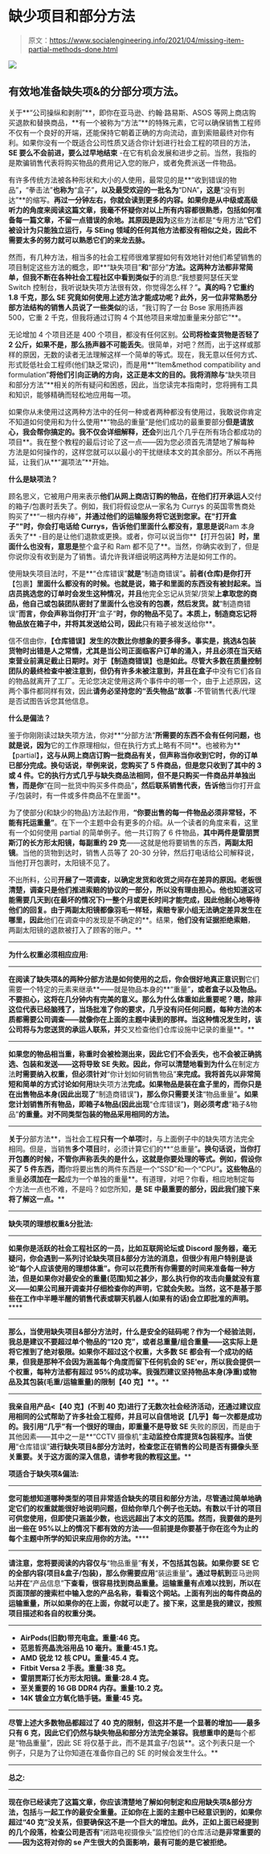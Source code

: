 # 缺少项目和部分方法

> 原文：<https://www.socialengineering.info/2021/04/missing-item-partial-methods-done.html>

[![](img/1186b58a93bc1280e2a8c57f50cd9283.png)](https://1.bp.blogspot.com/-LNQM31F2LXs/YIKdagvZQRI/AAAAAAAAmPM/_Tp9HHcw1u8kLzNrmkOBJ6WE1tcZIE_DACLcBGAsYHQ/s226/Missing%2BItem%2B%2526%2BPartial%2BMethods%2Bwww.socialengineers.net.jpg)

## **有效地准备缺失项&的分部分项方法。**

关于**“公司操纵和剥削”**，即你在亚马逊、约翰·路易斯、ASOS 等网上商店购买退款和替换商品，**有一个被称为“方法”**的特殊元素，它可以确保销售工程师不仅有一个良好的开端，还能保持它朝着正确的方向流动，直到索赔最终对你有利。如果你没有一个既适合公司性质又适合你计划进行社会工程的项目的方法，**SE 要么不会前进，要么过早地结束** -在它有机会发展和进步之前。当然，我指的是欺骗销售代表将购买物品的费用记入您的账户，或者免费派送一件物品。

 

有许多传统方法被各种形状和大小的人使用，最常见的是**“收到错误的物品”**，**“拳击法”**也称为**“盒子”**，以及最受欢迎的一批名为**“DNA”**，这是**“没有到达”**的缩写。**再过一分钟左右，你就会读到更多的内容。如果你是从中级或高级听力的角度来阅读这篇文章，我毫不怀疑你对以上所有内容都很熟悉，包括如何准备每一篇文章，不留一点错误的余地。其原因是因为**这些方法都是“专用方法”**它们被设计为只能独立运行，与 SEing 领域的任何其他方法都没有相似之处，因此不需要太多的努力就可以熟悉它们的来龙去脉。**

 

然而，有几种方法，相当多的社会工程师很难掌握如何有效地针对他们希望销售的项目制定这些方法的概念，即**“缺失项目”**和**“部分”**方法。这两种方法都非常简单，但我不断在各种社会工程社区中看到类似于**的消息:“我想要阿瑟任天堂 Switch 控制台，我听说缺失项方法很有效，你觉得怎么样？”**。真的吗？它重约 1.8 千克，那么 SE 究竟如何使用上述方法才能成功呢？此外，另一位非常熟悉分部方法结构的销售人员说了一些类似**的话，“我订购了一台 Bose 家用扬声器 500，它重 2 千克，但我将通过订购 4 个其他项目来增加重量来分部它”**。

 

无论增加 4 个项目还是 400 个项目，都没有任何区别。**公司将检查货物是否轻了 2 公斤，如果不是，那么扬声器不可能丢失**。很简单，对吧？然而，出于这样或那样的原因，无数的读者无法理解这样一个简单的等式。现在，我无意以任何方式、形式贬低社会工程师(他们缺乏常识)，而是用**“Item&method compatibility and formulation”**将他们引向正确的方向，这正是本文的目的。我将消除与**“缺失项目和部分方法”**相关的所有疑问和困惑，因此，当您读完本指南时，您将拥有工具和知识，能够精确而轻松地应用每一项。

 

如果你从未使用过这两种方法中的任何一种或者两种都没有使用过，我敢说你肯定不知道如何使用和为什么使用**“物品的重量”是他们成功的最重要部分**但是请放心，我会帮你搞定的。我不仅会详细解释，还会**列出几个几乎在所有场合都成功的项目**。我在整个教程的最后讨论了这一点——因为您必须首先清楚地了解每种方法是如何操作的，这样您就可以以最小的干扰继续本文的其余部分。所以不再拖延，让我们从**“漏项法”**开始。

 

**什么是缺项法？**

 

顾名思义，它被用户用来表示**他们从网上商店订购的物品，在他们打开承运人**交付的箱子/包裹时丢失了。例如，我们将假设您从一家名为 Currys 的英国零售商处购买了**“一根内存棒”**，并通过他们的运输服务将它送到您家。在"**打开盒子"**"时，你会打电话给 Currys，告诉他们里面什么都没有，意思是说**Ram 本身丢失了** -目的是让他们退款或更换。或者，你可以说当你**【打开包装】**时，里面什么也没有，意思是**整个盒子和 Ram 都不见了**。当然，你确实收到了，但是你说你没有收到是为了销售。请允许我详细说明这两种方法是如何工作的。

 

使用缺失项目法时，不是**“仓库错误”**就是**“制造商错误”**。前者(仓库)是你打开**【包裹】**里面什么都没有的时候。也就是说，**箱子和里面的东西没有被封起来**。当店员挑选您的订单时会发生这种情况，并且**他完全忘记从货架/货架**上拿取您的商品，他自己或包装团队密封了里面什么也没有的包裹，然后发货。就**“制造商错误”**而言，你会声称当你打开**“盒子”**时，你的物品不见了。本质上，**制造商忘记将物品放在箱子**中，并将其发送给公司，因此**只有箱子被发送给你**。

 

信不信由你，**【仓库错误】**发生的次数比你想象的要多得多。事实是，**挑选&包装货物**时出错是人之常情，尤其是当公司正面临客户订单的涌入，并且必须在当天结束营业前满足截止日期时。对于**【制造商错误】**也是如此。尽管大多数在质量控制团队的最终检查中被注意到，但仍有许多未被注意到，并且**在盒子**中没有它们各自的物品就离开了工厂。无论您决定使用这两个事件中的哪一个，由于上述原因，这两个事件都同样有效，因此**请务必坚持您的“丢失物品”故事** -不管销售代表/代理是否试图告诉您其他信息。

 

**什么是偏法？**

 

鉴于你刚刚读过缺失项方法，你对**“分部方法”**所需要的东西不会有任何问题，也就是说，因为**它的工作原理相似，但在执行方式上略有不同**。也被称为**【partial】**，这与从网上商店订购一批商品有关，但声称当你收到它时，你的订单已部分完成。换句话说，举例来说，**您购买了 5 件商品，但是您只收到了其中的 3 或 4 件**。它的执行方式几乎与缺失商品法相同，但不是只购买一件商品并单独出售，而是你**“在同一批货中购买多件商品”**，然后联系销售代表，告诉他**当你打开盒子/包装时，有一件或多件商品不在里面**。

 

为了使部分(和缺少的物品)方法起作用，**“你要出售的每一件物品必须非常轻，不能有托运重量”**。在下一个主题中会有更多的介绍。从一个读者的角度来看，这里有一个如何使用 partial 的简单例子。他一共订购了 6 件物品，**其中两件是雷朋贾斯汀的长方形太阳镜，每副重约 29 克**——这就是他将要销售的东西，**两副太阳镜**。当他的货物到达时，销售人员等了 20-30 分钟，然后打电话给公司解释说，当他打开包裹时，太阳镜不见了。

 

不出所料，公司**开展了一项调查，以确定发货和收货之间存在差异的原因。老板很清楚，调查只是他们推进索赔的协议的一部分，所以没有理由担心。他也知道这可能需要几天到(在最坏的情况下)一整个月或更长时间才能完成，因此他耐心地等待他们的回复。由于两副太阳镜都像羽毛一样轻，索赔专家小组无法确定差异发生在哪里，因此**他们在调查中的发现是不确定的**。结果，**他们没有证据拒绝索赔**，两副太阳镜的退款被打入了顾客的账户。**

 ****

****为什么权重必须相应应用:****

 ****

**在阅读了缺失项&的两种分部方法是如何使用的之后，你会很好地真正意识到**它们需要一个特定的元素来继承**——就是物品本身的**“重量”**，或者盒子以及物品。不要担心，这将在几分钟内有完美的意义。那么为什么体重如此重要呢？嗯，除非这位代表已经脑残了，当场批准了你的要求，几乎没有问任何问题，**每种方法的本质都需要公司调查**——就像你在上面的主题中读到的那样。当这种情况发生时，该公司将与为您送货的承运人联系，并**交叉检查他们仓库设施中记录的重量**。**

 ****

**如果您的物品相当重，称重时会被检测出来，因此它们不会丢失，也不会被正确挑选、包装和发送——这将导致 SE 失败。因此，你可以清楚地看到为什么**在制定方法**时需要纳入权重，但必须针对**“你计划如何销售物品”**来完成。我将首先以非常简短和简单的方式讨论如何用**缺失项方法**完成。如果物品是装在盒子里的，而你只是在出售物品本身(因此出现了**“制造商错误”**)，那么你只需要关注**“物品重量”**。如果您计划销售所有物品，即箱子&物品(因此出现**“仓库错误”**)，则必须考虑**“箱子&物品”**的重量。对不同类型包装的物品采用相同的方法。**

 ****

**关于**分部方法**，当社会工程**只有一个单项**时，与上面例子中的缺失项方法完全相同。但是，当销售**多个项目**时，必须计算它们的**“总重量”**。换句话说，当你打开包裹的时候，不管你声称丢失的是什么，这就是你要处理的等式。例如，假设你买了 5 件东西，而**你将要出售的两件东西是一个“SSD”和一个“CPU”**。这些物品**的重量**必须加在一起**成为一个单独的重量**。有道理，对吧？你看，相应地制定每个方法一点也不难，不是吗？如您所知，**是 SE 中最重要的部分，因此我们接下来将了解这一点。****

 ************

******缺失项的理想权重&分批法:******

 ********

****如果你是活跃的社会工程社区的一员，比如互联网论坛或 Discord 服务器，毫无疑问，你会遇到一系列讨论缺失项目&部分方法的消息，但很少有用户**特别是**谈论**“每个人应该使用的理想体重”**。你可以花费所有你需要的时间来准备每一种方法，但是如果你对最安全的重量(范围)知之甚少，那么执行你的攻击向量就没有意义——如果公司展开调查并仔细检查你的声明，它就会失败**。当然，这不是基于那些在工作中半睡半醒的销售代表或聊天机器人(如果有的话)会立即批准的声明。******

 ********

****那么，当使用缺失项目&部分方法时，什么是安全的砝码呢？作为一个经验法则，我总是建议**不要超过单个物品的“120 克”**，或者总重量/组合重量——这实际上是将它推到了绝对极限。如果你不超过这个权重，大多数 SE 都会有一个成功的结果，但我是那种不会因为涵盖每个角度而留下任何机会的 SE'er，所以**我会提供一个权重，每种方法都有超过 95%的成功率**。我强烈建议坚持物品本身(净重)或物品及其包装(毛重/运输重量)的限制**【40 克】**。****

 ********

****我亲自用产品**<【40 克】**(不到 40 克)进行了无数次社会经济活动，还通过建议应用相同的公式帮助了许多社会工程师，并且可以自信地说**【几乎】**每一次都是成功的。我引用**“几乎”**有一个很好的理由，即**重量不是导致 SE** 失败的原因，而是由于其他因素——其中之一是**“CCTV 摄像机”**主动监控仓库提货&包装程序。当使用**“仓库错误”**进行缺失项目&部分方法时，检查您正在销售的公司是否有摄像头至关重要。关于这方面的深入信息，请参考我的教程[这里](https://www.socialengineers.net/2020/10/cctv-cameras-in-warehousing.html)。****

******项适合于缺失项&偏法:******

 ********

****您可能想知道哪种类型的项目非常适合缺失的项目和部分方法，尽管通过简单地确定它们的权重就能很好地说明问题**，但给你举几个例子也无妨。有数以千计的项目可供您使用，但即使只涵盖少数，也远远超出了本文的范围。然而，我要做的是列出一些**在 95%以上的情况下都有效的方法——但前提是你要基于你在迄今为止的每个主题中所学的知识来应用你的方法**。******

 ****

**请注意，您将要阅读的内容仅与**“物品重量”**有关，不包括其包装。如果你要 SE 它的全部内容(项目&盒子/包装)，那么你需要应用**“装运重量”**。通过导航到**亚马逊网站**并在**“产品信息”**下查看，很容易找到商品重量。运输重量有点难以找到，所以在页面顶部的搜索栏中输入您的产品名称，看看这个网站。**上面有列出的每件商品的运输重量**，所以如果你的在上面，你就可以走了。接下来，这里是我的建议，按照项目描述和各自的权重分类。**

 ****

*   **AirPods(旧款)带充电盒。重量:46 克。**
*   **范思哲亮晶洗浴用品 10 毫升。重量:45.1 克。**
*   **AMD 锐龙 12 核 CPU。重量:45.4 克。**
*   **Fitbit Versa 2 手表。重量:38 克。**
*   **雷朋贾斯汀长方形太阳镜。重量:28.4 克。**
*   **至关重要的 16 GB DDR4 内存。重量:10.2 克。**
*   **14K 镀金立方氧化锆手链。重量:45 克。**

 ****

**尽管上述大多数物品都超过了 40 克的限制，但这并不是一个显著的增加——最多只有 6 克，因此它们仍然与缺失物品和部分方法完全兼容。我想重申的是**每个都是“物品重量”，因此 SE 将仅基于此，而不是其盒子/包装**。这个列表只是一个例子，只是为了让你知道在准备你自己的 SE 的时候会发生什么。**

 ****

****总之:****

 ****

**现在你已经读完了这篇文章，你应该清楚地了解如何制定和应用缺失项&部分方法，包括**与**一起工作的最安全重量。正如你在上面的主题中已经意识到的，**如果你超过“40 克”没关系，但要确保这不是一个巨大的增加**。此外，正如上面已经提到的几个段落，检查公司是否有**“闭路电视摄像头”监控他们的仓库活动**是非常重要的——因为这将对你的 se 产生很大的负面影响，最有可能的是它被拒绝。**